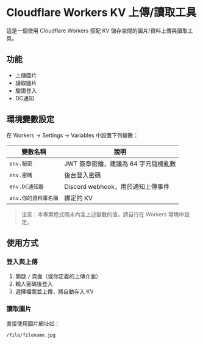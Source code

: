 # Cloudflare Workers KV 上傳/讀取工具

這是一個使用 Cloudflare Workers 搭配 KV 儲存空間的圖片/資料上傳與讀取工具。

## 功能

- 上傳圖片
- 讀取圖片
- 驗證登入
- DC通知

## 環境變數設定

在 Workers → Settings → Variables 中設置下列變數：

| 變數名稱| 說明|
|----|----|
| `env.秘密`| JWT 簽章密鑰，建議為 64 字元隨機亂數 |
| `env.密碼`| 後台登入密碼 |
| `env.DC通知器`| Discord webhook，用於通知上傳事件 |
| `env.你的資料庫名稱`| 綁定的 KV  |

> 注意：本專案程式碼未內含上述變數的值，請自行在 Workers 環境中設定。

## 使用方式

### 登入與上傳

1. 開啟 `/` 頁面（或你定義的上傳介面）
2. 輸入密碼後登入
3. 選擇檔案並上傳，將自動存入 KV

### 讀取圖片

直接使用圖片網址如：

```text
/file/filename.jpg
